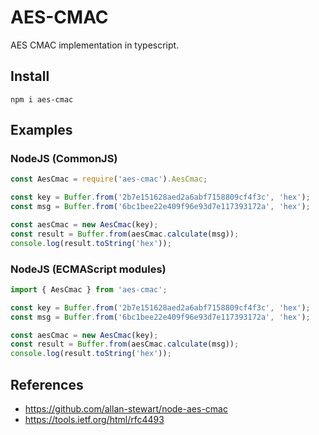 # AES-CMAC

AES CMAC implementation in typescript.

## Install

```
npm i aes-cmac
```

## Examples

### NodeJS (CommonJS)

```js
const AesCmac = require('aes-cmac').AesCmac;

const key = Buffer.from('2b7e151628aed2a6abf7158809cf4f3c', 'hex');
const msg = Buffer.from('6bc1bee22e409f96e93d7e117393172a', 'hex');

const aesCmac = new AesCmac(key);
const result = Buffer.from(aesCmac.calculate(msg));
console.log(result.toString('hex'));
```

### NodeJS (ECMAScript modules)

```js
import { AesCmac } from 'aes-cmac';

const key = Buffer.from('2b7e151628aed2a6abf7158809cf4f3c', 'hex');
const msg = Buffer.from('6bc1bee22e409f96e93d7e117393172a', 'hex');

const aesCmac = new AesCmac(key);
const result = Buffer.from(aesCmac.calculate(msg));
console.log(result.toString('hex'));
```

## References

- https://github.com/allan-stewart/node-aes-cmac
- https://tools.ietf.org/html/rfc4493
  